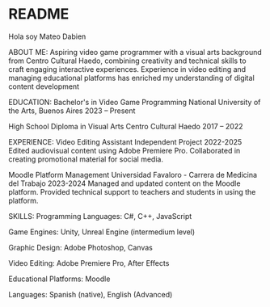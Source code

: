 # README
Hola soy Mateo Dabien


ABOUT ME:
Aspiring video game programmer with a visual arts background from Centro Cultural Haedo, combining creativity and technical skills to craft engaging interactive experiences. Experience in video editing and managing educational platforms has enriched my understanding of digital content development


EDUCATION:
Bachelor's in Video Game Programming National University of the Arts, Buenos Aires 2023 – Present

High School Diploma in Visual Arts Centro Cultural Haedo 2017 – 2022


EXPERIENCE:
Video Editing Assistant
Independent Project
2022-2025
Edited audiovisual content using Adobe Premiere Pro.
Collaborated in creating promotional material for social media.

Moodle Platform Management Universidad Favaloro - Carrera de Medicina del Trabajo 2023-2024 Managed and updated content on the Moodle platform.
Provided technical support to teachers and students in using the platform.


SKILLS:
Programming Languages: C#, C++, JavaScript

Game Engines: Unity, Unreal Engine (intermedium level)

Graphic Design: Adobe Photoshop, Canvas

Video Editing: Adobe Premiere Pro, After Effects

Educational Platforms: Moodle

Languages: Spanish (native), English (Advanced)


